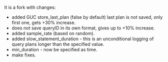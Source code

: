 It is a fork with changes:

* added GUC store_last_plan (false by default)
  last plan is not saved, only first one, gets +30% increase.
* does not save queryID in its own format, gives up to +10% increase.
* added sample_rate (based on random).
* added slow_statement_duration - this is an unconditional logging of query plans longer than 
  the specified value.
* min_duration - now be specified as time.
* make fixes.